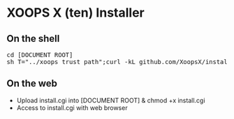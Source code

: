 XOOPS X (ten) Installer
=======================

## On the shell

<pre>
cd [DOCUMENT ROOT]
sh T="../xoops_trust_path";curl -kL github.com/XoopsX/installer/raw/master/install.sh|sed "s#<T>#$T#"|sh
</pre>

## On the web

* Upload install.cgi into [DOCUMENT ROOT] & chmod +x install.cgi
* Access to install.cgi with web browser
